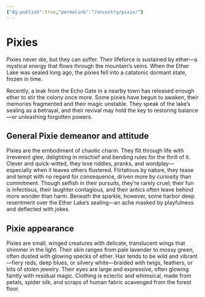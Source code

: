```yaml
---
{"dg-publish":true,"permalink":"/ancestry/pixie/"}
---
```


# Pixies

Pixies never die, but they can suffer. Their lifeforce is sustained by ether—a mystical energy that flows through the mountain’s veins. When the Ether Lake was sealed long ago, the pixies fell into a catatonic dormant state, frozen in time.

Recently, a leak from the Echo Gate in a nearby town has released enough ether to stir the colony once more. Some pixies have begun to awaken, their memories fragmented and their magic unstable. They speak of the lake’s sealing as a betrayal, and their revival may hold the key to restoring balance—or unleashing forgotten powers.

## General Pixie demeanor and attitude

Pixies are the embodiment of chaotic charm. They flit through life with irreverent glee, delighting in mischief and bending rules for the thrill of it. Clever and quick-witted, they love riddles, pranks, and wordplay—especially when it leaves others flustered. Flirtatious by nature, they tease and tempt with no regard for consequence, driven more by curiosity than commitment. Though selfish in their pursuits, they’re rarely cruel; their fun is infectious, their laughter contagious, and their antics often leave behind more wonder than harm. Beneath the sparkle, however, some harbor deep resentment over the Ether Lake’s sealing—an ache masked by playfulness and deflected with jokes.

## Pixie appearance

Pixies are small, winged creatures with delicate, translucent wings that shimmer in the light. Their skin ranges from pale lavender to mossy green, often dusted with glowing specks of ether. Hair tends to be wild and vibrant—fiery reds, deep blues, or silvery white—braided with twigs, feathers, or bits of stolen jewelry. Their eyes are large and expressive, often glowing faintly with residual magic. Clothing is eclectic and whimsical, made from petals, spider silk, and scraps of human fabric scavenged from the forest floor.
